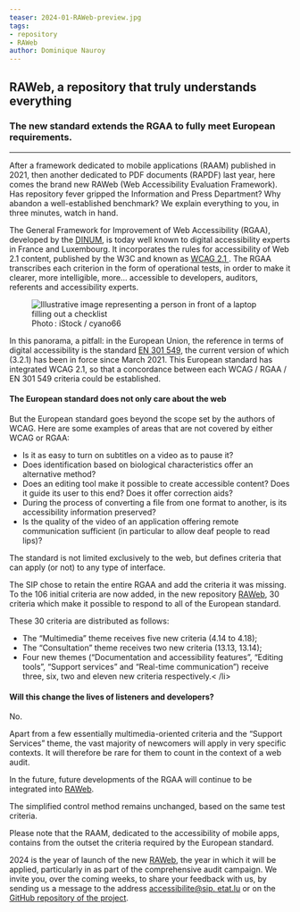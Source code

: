 ```yaml
---
teaser: 2024-01-RAWeb-preview.jpg
tags:
- repository
- RAWeb
author: Dominique Nauroy
---
```


<h2>RAWeb, a repository that truly understands everything</h2>
<h3>The new standard extends the RGAA to fully meet European requirements.</h3>
<hr>
<div class="intro">
    <p>After a framework dedicated to mobile applications (RAAM) published in 2021, then another dedicated to PDF documents (RAPDF) last year, here comes the brand new RAWeb (Web Accessibility Evaluation Framework). Has repository fever gripped the Information and Press Department? Why abandon a well-established benchmark? We explain everything to you, in three minutes, watch in hand.</p>
</div>

<p>The General Framework for Improvement of Web Accessibility (RGAA), developed by the <a href="https://www.numerique.gouv.fr/">DINUM</a>, is today well known to digital accessibility experts in France and Luxembourg. It incorporates the rules for accessibility of Web 2.1 content, published by the W3C and known as <a href="https://www.w3.org/Translations/WCAG21-fr/#title">WCAG 2.1 </a>. The RGAA transcribes each criterion in the form of operational tests, in order to make it clearer, more intelligible, more... accessible to developers, auditors, referents and accessibility experts.</p>
<figure role="group" aria-label="Photo: iStock / anyaberkut" class="pic">
    <img src="../../../../content/fr/news/img/2024-01-RAWeb.jpg" alt="Illustrative image representing a person in front of a laptop filling out a checklist ">
    <figcaption>Photo&#8239;: iStock / cyano66</figcaption>
</figure>
<p>In this panorama, a pitfall: in the European Union, the reference in terms of digital accessibility is the standard <a href="https://www.etsi.org/deliver/etsi_en/301500_301599/301549/ 03.02.01_60/en_301549v030201p.pdf">EN 301 549</a>, the current version of which (3.2.1) has been in force since March 2021. This European standard has integrated WCAG 2.1, so that a concordance between each WCAG / RGAA / EN 301 549 criteria could be established.</p>
<h4>The European standard does not only care about the web</h4>
<p>But the European standard goes beyond the scope set by the authors of WCAG. Here are some examples of areas that are not covered by either WCAG or RGAA:</p>
<ul>
<li>Is it as easy to turn on subtitles on a video as to pause it?</li>
<li>Does identification based on biological characteristics offer an alternative method?</li>
<li>Does an editing tool make it possible to create accessible content? Does it guide its user to this end? Does it offer correction aids?</li>
<li>During the process of converting a file from one format to another, is its accessibility information preserved?</li>
<li>Is the quality of the video of an application offering remote communication sufficient (in particular to allow deaf people to read lips)?</li>
</ul>
<p>The standard is not limited exclusively to the web, but defines criteria that can apply (or not) to any type of interface.</p>
<p>The SIP chose to retain the entire RGAA and add the criteria it was missing. To the 106 initial criteria are now added, in the new repository <a href="https://accessibilite.public.lu/fr/raweb1/">RAWeb</a>, 30 criteria which make it possible to respond to all of the European standard.</p>
<p>These 30 criteria are distributed as follows:</p>
<ul>
<li>The “Multimedia” theme receives five new criteria (4.14 to 4.18);</li>
<li>The “Consultation” theme receives two new criteria (13.13, 13.14);</li>
<li>Four new themes (“Documentation and accessibility features”, “Editing tools”, “Support services” and “Real-time communication”) receive three, six, two and eleven new criteria respectively.< /li>
</ul>
<h4>Will this change the lives of listeners and developers?</h4>
<p>No.</p>
<p>Apart from a few essentially multimedia-oriented criteria and the “Support Services” theme, the vast majority of newcomers will apply in very specific contexts. It will therefore be rare for them to count in the context of a web audit.</p>
<p>In the future, future developments of the RGAA will continue to be integrated into <a href="https://accessibilite.public.lu/fr/raweb1/">RAWeb</a>.</p>
<p>The simplified control method remains unchanged, based on the same test criteria.</p>
<p>Please note that the RAAM, dedicated to the accessibility of mobile apps, contains from the outset the criteria required by the European standard.</p>
<p>2024 is the year of launch of the new <a href="https://accessibilite.public.lu/fr/raweb1/">RAWeb</a>, the year in which it will be applied, particularly in as part of the comprehensive audit campaign. We invite you, over the coming weeks, to share your feedback with us, by sending us a message to the address <a href="mailto:accessibilite@sip.etat.lu">accessibilite@sip. etat.lu</a> or on the <a href="https://github.com/accessibility-luxembourg/ReferentielAccessibiliteWeb">GitHub repository of the project</a>.</p>